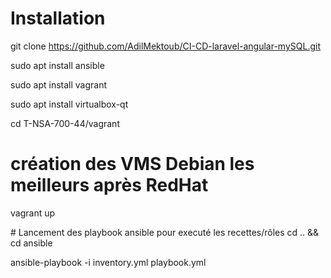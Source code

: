 # Installation

git clone https://github.com/AdilMektoub/CI-CD-laravel-angular-mySQL.git

sudo apt install ansible

sudo apt install vagrant

sudo apt install virtualbox-qt

cd T-NSA-700-44/vagrant

# création des VMS Debian les meilleurs après RedHat
vagrant up


# Lancement des playbook ansible pour executé les recettes/rôles
cd .. && cd ansible

ansible-playbook -i inventory.yml playbook.yml



